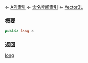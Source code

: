 ← [API索引](Api-Index) ← [命名空间索引](Namespace-Index) ← [Vector3L](VRageMath.Vector3L)

### 概要

```csharp
public long X
```

### 返回

[long](https://docs.microsoft.com/en-us/dotnet/api/System.Int64?view=netframework-4.6)


